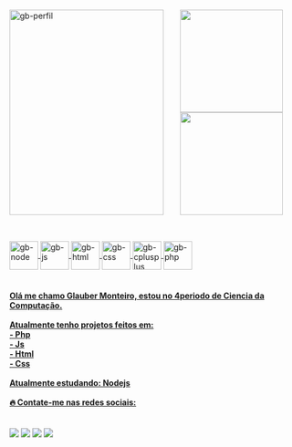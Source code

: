 ### 
<div> 

<img align="left" alt="gb-perfil" height="360" width="270" src="[https://cdn.discordapp.com/attachments/874894710433546292/962844062782717962/IMG_0246.jpg](https://github.com/glauber2k2)">

</div>

<div align="center"> 
  <a href="https://github.com/glauber2k2">
  <img height="180em" src="https://github-readme-stats.vercel.app/api?username=glauber2k2&show_icons=true&theme=github_dark&include_all_commits=true&count_private=true"/>
  <img height="180em" src="https://github-readme-stats.vercel.app/api/top-langs/?username=glauber2k2&layout=compact&langs_count=7&theme=github_dark"/>
</div>
  
  ##
    
  <div style="display: inline_block"><br>
  <img align="center" alt="gb-node" height="50" width="50" src="https://cdn.jsdelivr.net/gh/devicons/devicon/icons/nodejs/nodejs-original.svg">
  <img align="center" alt="gb-js" height="50" width="50" src="https://cdn.jsdelivr.net/gh/devicons/devicon/icons/javascript/javascript-original.svg">
  <img align="center" alt="gb-html" height="50" width="50" src="https://cdn.jsdelivr.net/gh/devicons/devicon/icons/html5/html5-original.svg">
  <img align="center" alt="gb-css" height="50" width="50" src="https://cdn.jsdelivr.net/gh/devicons/devicon/icons/css3/css3-original.svg">
  <img align="center" alt="gb-cplusplus" height="50" width="50" src="https://cdn.jsdelivr.net/gh/devicons/devicon/icons/cplusplus/cplusplus-original.svg">
  <img align="center" alt="gb-php" height="50" width="50" src="https://cdn.jsdelivr.net/gh/devicons/devicon/icons/php/php-original.svg">

</div> <br>

  <div>   
    <h4> Olá me chamo Glauber Monteiro, estou no 4periodo de Ciencia da Computação. </br></br>
    Atualmente tenho projetos feitos em: </br> 
    - Php </br>
    - Js </br>
    - Html </br>
    - Css </br> </br>
    Atualmente estudando: Nodejs </br> </br>
   🔥 Contate-me nas redes sociais: </> 
    
      
      
  </div>
  
  <div><br>
  <a href="https://instagram.com/glauber.sm" target="_blank"><img src="https://img.shields.io/badge/-Instagram-%23E4405F?style=for-the-badge&logo=instagram&logoColor=white" target="_blank"></a>
 <a href="" target="_blank"><img src="https://img.shields.io/badge/Discord-7289DA?style=for-the-badge&logo=discord&logoColor=white" target="_blank"></a> 
  <a href = "mailto:devglaubermonteiro@gmail.com"><img src="https://img.shields.io/badge/-Gmail-%23333?style=for-the-badge&logo=gmail&logoColor=white" target="_blank"></a>
  <a href="https://www.linkedin.com/in/glauber-monteiro-40439b238/" target="_blank"><img src="https://img.shields.io/badge/-LinkedIn-%230077B5?style=for-the-badge&logo=linkedin&logoColor=white" target="_blank"></a> 
  </div>
